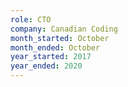 ```yaml
---
role: CTO
company: Canadian Coding
month_started: October
month_ended: October
year_started: 2017
year_ended: 2020
---
```


